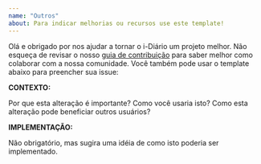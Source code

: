 ```yaml
---
name: "Outros"
about: Para indicar melhorias ou recursos use este template!
---
```


Olá e obrigado por nos ajudar a tornar o i-Diário um projeto melhor. Não esqueça
de revisar o nosso
[guia de contribuição](https://github.com/portabilis/i-diario/blob/master/CONTRIBUTING.md)
para saber melhor como colaborar com a nossa comunidade. Você também pode usar
o template abaixo para preencher sua issue:

**CONTEXTO:**

Por que esta alteração é importante? Como você usaria isto? Como esta alteração
pode beneficiar outros usuários?

**IMPLEMENTAÇÃO:**

Não obrigatório, mas sugira uma idéia de como isto poderia ser implementado.
